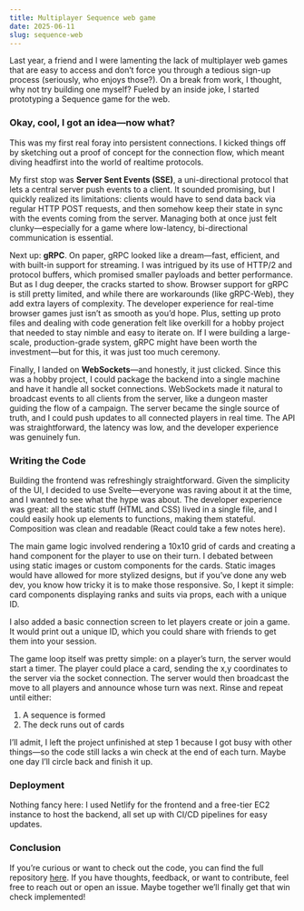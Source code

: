 ```yaml
---
title: Multiplayer Sequence web game
date: 2025-06-11
slug: sequence-web
---
```


Last year, a friend and I were lamenting the lack of multiplayer web games that are easy to access and don’t force you through a tedious sign-up process (seriously, who enjoys those?). On a break from work, I thought, why not try building one myself? Fueled by an inside joke, I started prototyping a Sequence game for the web.

### Okay, cool, I got an idea—now what?

This was my first real foray into persistent connections. I kicked things off by sketching out a proof of concept for the connection flow, which meant diving headfirst into the world of realtime protocols.

My first stop was **Server Sent Events (SSE)**, a uni-directional protocol that lets a central server push events to a client. It sounded promising, but I quickly realized its limitations: clients would have to send data back via regular HTTP POST requests, and then somehow keep their state in sync with the events coming from the server. Managing both at once just felt clunky—especially for a game where low-latency, bi-directional communication is essential.

Next up: **gRPC**. On paper, gRPC looked like a dream—fast, efficient, and with built-in support for streaming. I was intrigued by its use of HTTP/2 and protocol buffers, which promised smaller payloads and better performance. But as I dug deeper, the cracks started to show. Browser support for gRPC is still pretty limited, and while there are workarounds (like gRPC-Web), they add extra layers of complexity. The developer experience for real-time browser games just isn’t as smooth as you’d hope. Plus, setting up proto files and dealing with code generation felt like overkill for a hobby project that needed to stay nimble and easy to iterate on. If I were building a large-scale, production-grade system, gRPC might have been worth the investment—but for this, it was just too much ceremony.

Finally, I landed on **WebSockets**—and honestly, it just clicked. Since this was a hobby project, I could package the backend into a single machine and have it handle all socket connections. WebSockets made it natural to broadcast events to all clients from the server, like a dungeon master guiding the flow of a campaign. The server became the single source of truth, and I could push updates to all connected players in real time. The API was straightforward, the latency was low, and the developer experience was genuinely fun.

### Writing the Code

Building the frontend was refreshingly straightforward. Given the simplicity of the UI, I decided to use Svelte—everyone was raving about it at the time, and I wanted to see what the hype was about. The developer experience was great: all the static stuff (HTML and CSS) lived in a single file, and I could easily hook up elements to functions, making them stateful. Composition was clean and readable (React could take a few notes here).

The main game logic involved rendering a 10x10 grid of cards and creating a hand component for the player to use on their turn. I debated between using static images or custom components for the cards. Static images would have allowed for more stylized designs, but if you’ve done any web dev, you know how tricky it is to make those responsive. So, I kept it simple: card components displaying ranks and suits via props, each with a unique ID.

I also added a basic connection screen to let players create or join a game. It would print out a unique ID, which you could share with friends to get them into your session.

The game loop itself was pretty simple: on a player’s turn, the server would start a timer. The player could place a card, sending the x,y coordinates to the server via the socket connection. The server would then broadcast the move to all players and announce whose turn was next. Rinse and repeat until either:

1. A sequence is formed
2. The deck runs out of cards

I’ll admit, I left the project unfinished at step 1 because I got busy with other things—so the code still lacks a win check at the end of each turn. Maybe one day I’ll circle back and finish it up.

### Deployment

Nothing fancy here: I used Netlify for the frontend and a free-tier EC2 instance to host the backend, all set up with CI/CD pipelines for easy updates.

### Conclusion

If you’re curious or want to check out the code, you can find the full repository [here](https://github.com/ramenguy21/sequence-game). If you have thoughts, feedback, or want to contribute, feel free to reach out or open an issue. Maybe together we’ll finally get that win check implemented!
